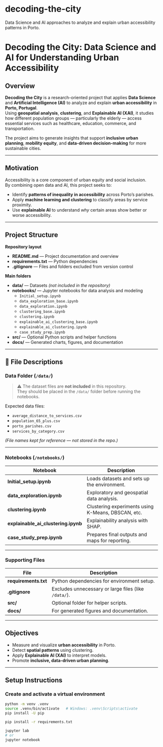 # decoding-the-city
Data Science and AI approaches to analyze and explain urban accessibility patterns in Porto.

# Decoding the City: Data Science and AI for Understanding Urban Accessibility

## Overview

**Decoding the City** is a research-oriented project that applies **Data Science** and **Artificial Intelligence (AI)** to analyze and explain **urban accessibility** in **Porto, Portugal**.  
Using **geospatial analysis**, **clustering**, and **Explainable AI (XAI)**, it studies how different population groups — particularly the elderly — access essential services such as healthcare, education, commerce, and transportation.

The project aims to generate insights that support **inclusive urban planning**, **mobility equity**, and **data-driven decision-making** for more sustainable cities.

---

## Motivation

Accessibility is a core component of urban equity and social inclusion.  
By combining open data and AI, this project seeks to:

- Identify **patterns of inequality in accessibility** across Porto’s parishes.  
- Apply **machine learning and clustering** to classify areas by service proximity.  
- Use **explainable AI** to understand *why* certain areas show better or worse accessibility.  

---

## Project Structure

**Repository layout**

- **README.md** — Project documentation and overview  
- **requirements.txt** — Python dependencies  
- **.gitignore** — Files and folders excluded from version control  

**Main folders**
- **data/** — Datasets *(not included in the repository)*  
- **notebooks/** — Jupyter notebooks for data analysis and modeling  
  - `Initial_setup.ipynb`
  - `data_exploration_base.ipynb`
  - `data_exploration.ipynb`
  - `clustering_base.ipynb`
  - `clustering.ipynb`
  - `explainable_ai_clustering_base.ipynb`
  - `explainable_ai_clustering.ipynb`
  - `case_study_prep.ipynb`
-  **src/** — Optional Python scripts and helper functions  
-  **docs/** — Generated charts, figures, and documentation



---

## 📁 File Descriptions

### **Data Folder (`/data/`)**

> ⚠️ The dataset files are **not included** in this repository.  
> They should be placed in the `/data/` folder before running the notebooks.

Expected data files:
- `average_distance_to_services.csv`
- `population_65_plus.csv`
- `porto_parishes.csv`
- `services_by_category.csv`

*(File names kept for reference — not stored in the repo.)*

---

### **Notebooks (`/notebooks/`)**

| Notebook | Description |
|-----------|-------------|
| **Initial_setup.ipynb** | Loads datasets and sets up the environment. |
| **data_exploration.ipynb** | Exploratory and geospatial data analysis. |
| **clustering.ipynb** | Clustering experiments using K-Means, DBSCAN, etc. |
| **explainable_ai_clustering.ipynb** | Explainability analysis with SHAP. |
| **case_study_prep.ipynb** | Prepares final outputs and maps for reporting. |

---

### **Supporting Files**

| File | Description |
|------|--------------|
| **requirements.txt** | Python dependencies for environment setup. |
| **.gitignore** | Excludes unnecessary or large files (like `/data/`). |
| **src/** | Optional folder for helper scripts. |
| **docs/** | For generated figures and documentation. |

---

## Objectives

- Measure and visualize **urban accessibility** in Porto.  
- Detect **spatial patterns** using clustering.  
- Apply **Explainable AI (XAI)** to interpret models.  
- Promote **inclusive, data-driven urban planning**.

---

## Setup Instructions

### Create and activate a virtual environment
```bash
python -m venv .venv
source .venv/bin/activate   # Windows: .venv\Scripts\activate
pip install -U pip

pip install -r requirements.txt

jupyter lab
# or
jupyter notebook



